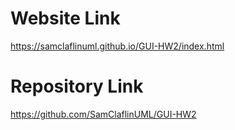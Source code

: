# Website Link
https://samclaflinuml.github.io/GUI-HW2/index.html

# Repository Link
https://github.com/SamClaflinUML/GUI-HW2
